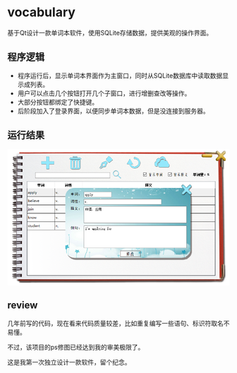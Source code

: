 # vocabulary
基于Qt设计一款单词本软件，使用SQLite存储数据，提供美观的操作界面。

## 程序逻辑

- 程序运行后，显示单词本界面作为主窗口，同时从SQLite数据库中读取数据显示成列表。
- 用户可以点击几个按钮打开几个子窗口，进行增删查改等操作。
- 大部分按钮都绑定了快捷键。
- 后阶段加入了登录界面，以便同步单词本数据，但是没连接到服务器。

## 运行结果

![运行结果](src/pictures/show1.png)


## review

几年前写的代码，现在看来代码质量较差，比如重复编写一些语句、标识符取名不易懂。

不过，该项目的ps修图已经达到我的审美极限了。

这是我第一次独立设计一款软件，留个纪念。
